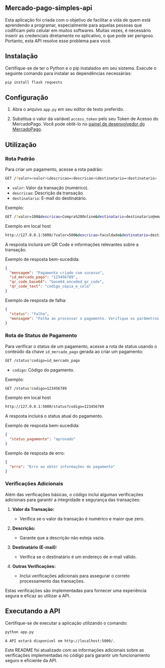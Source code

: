 ## Mercado-pago-simples-api

Esta aplicação foi criada com o objetivo de facilitar a vida de quem está aprendendo a programar, especialmente para aquelas pessoas que codificam pelo celular em muitos softwares. Muitas vezes, é necessário inserir as credenciais diretamente no aplicativo, o que pode ser perigoso. Portanto, esta API resolve esse problema para você.

## Instalação

Certifique-se de ter o Python e o pip instalados em seu sistema. Execute o seguinte comando para instalar as dependências necessárias:

```bash
pip install flask requests
```

## Configuração

1. Abra o arquivo `app.py` em seu editor de texto preferido.

2. Substitua o valor da variável `access_token` pelo seu Token de Acesso do MercadoPago. Você pode obtê-lo no [painel de desenvolvedor do MercadoPago](https://www.mercadopago.com/developers/pt-br/my-account/).

## Utilização

### Rota Padrão

Para criar um pagamento, acesse a rota padrão:

```bash
GET /?valor=<valor>&descricao=<descricao>&destinatario=<destinatario>
```

- `valor`: Valor da transação (numérico).
- `descricao`: Descrição da transação.
- `destinatario`: E-mail do destinatário.

Exemplo:

```bash
GET /?valor=100&descricao=Compra%20Online&destinatario=destinatario@email.com
```

Exemplo em local host

```bash
http://127.0.0.1:5000/?valor=500&descricao=faculdade&destinatario=destinatario@gmail.com
```

A resposta incluirá um QR Code e informações relevantes sobre a transação.

Exemplo de resposta bem-sucedida:

```json
{
  "mensagem": "Pagamento criado com sucesso",
  "id_mercado_pago": "123456789",
  "qr_code_base64": "base64_encoded_qr_code",
  "qr_code_text": "codigo_copia_e_cola"
}
```

Exemplo de resposta de falha:

```json
{
  "status": "falha",
  "mensagem": "Falha ao processar o pagamento. Verifique os parâmetros fornecidos."
}
```

### Rota de Status de Pagamento

Para verificar o status de um pagamento, acesse a rota de status usando o conteúdo da chave `id_mercado_pago` gerada ao criar um pagamento:

```bash
GET /status?codigo=id_mercado_pago
```

- `codigo`: Código do pagamento.

Exemplo:

```bash
GET /status?codigo=123456789
```
Exemplo em local host

```bash
http://127.0.0.1:5000/status?codigo=123456789
```

A resposta incluirá o status atual do pagamento.

Exemplo de resposta bem-sucedida:

```json
{
  "status_pagamento": "aprovado"
}
```

Exemplo de resposta de erro:

```json
{
  "erro": "Erro ao obter informações do pagamento"
}
```

### Verificações Adicionais

Além das verificações básicas, o código inclui algumas verificações adicionais para garantir a integridade e segurança das transações:

1. **Valor da Transação:**
   - Verifica se o valor da transação é numérico e maior que zero.

2. **Descrição:**
   - Garante que a descrição não esteja vazia.

3. **Destinatário (E-mail):**
   - Verifica se o destinatário é um endereço de e-mail válido.

4. **Outras Verificações:**
   - Inclui verificações adicionais para assegurar o correto processamento das transações.

Estas verificações são implementadas para fornecer uma experiência segura e eficaz ao utilizar a API.

## Executando a API

Certifique-se de executar a aplicação utilizando o comando:

```bash
python app.py
```
```bash
A API estará disponível em http://localhost:5000/.
``` 

Este README foi atualizado com as informações adicionais sobre as verificações implementadas no código para garantir um funcionamento seguro e eficiente da API.
